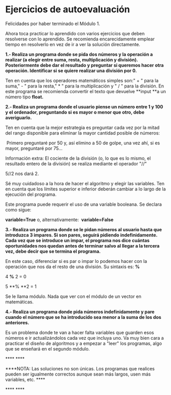 
# Ejercicios de autoevaluación

Felicidades por haber terminado el Módulo 1.

Ahora toca practicar lo aprendido con varios ejercicios que deben resolverse con lo aprendido. Se recomienda encarecidamente emplear tiempo en resolverlo en vez de ir a ver la solución directamente.



**1.- Realiza un programa donde se pida dos números y la operación a realizar (a elegir entre suma, resta, multiplicación y división). Posteriormente debe dar el resultado y preguntar si queremos hacer otra operación. Identificar si se quiere realizar una división por 0.**

Ten en cuenta que los operadores matemáticos simples son:" + " para la suma," - " para la resta," * " para la multiplicación y " / " para la división. En este programa se recomienda convertir el texto que devuelve **input **a un número tipo **float.**



**2.- Realiza un programa donde el usuario piense un número entre 1 y 100 y el ordenador, preguntando si es mayor o menor que otro, debe averiguarlo.**

Ten en cuenta que la mejor estrategia es preguntar cada vez por la mitad del rango disponible para eliminar la mayor cantidad posible de números:



 Primero preguntaré por 50 y, así elimino a 50 de golpe, una vez ahí, si es mayor, preguntaré por 75...

Información extra: El cociente de la división (o, lo que es lo mismo, el resultado entero de la división) se realiza mediante el operador "//" 

5//2 nos dará 2.

Sé muy cuidadoso a la hora de hacer el algoritmo y elegir las variables. Ten en cuenta que los límites superior e inferior deberán cambiar a lo largo de la ejecución del programa.

Este programa puede requerir el uso de una variable booleana. Se declara como sigue:

**variable=True** o, alternativamente:  **variable=False**



**3.- Realiza un programa donde se le pidan números al usuario hasta que introduzca 3 impares. Si son pares, seguirá pidiendo indefinidamente. Cada vez que se introduce un impar, el programa nos dice cuántas oportunidades nos quedan antes de terminar salvo al llegar a la tercera vez, debe decir que se termina el programa.**

En este caso, diferenciar si es par o impar lo podemos hacer con la operación que nos da el resto de una división. Su sintaxis es: **%**

4 **%** 2 = 0

5 **% **2 = 1

Se le llama módulo. Nada que ver con el módulo de un vector en matemáticas.

**4.- Realiza un programa donde pida números indefinidamente y pare cuando el número que se ha introducido sea menor a la suma de los dos anteriores.**

Es un problema donde te van a hacer falta variables que guarden esos números e ir actualizándolos cada vez que incluya uno. Va muy bien cara a practicar el diseño de algoritmos y a empezar a "leer" los programas, algo que se enseñará en el segundo módulo.





**** ****

****NOTA: Las soluciones no son únicas. Los programas que realices pueden ser igualmente correctos aunque sean más largos, usen más variables, etc. ****

**** ****

